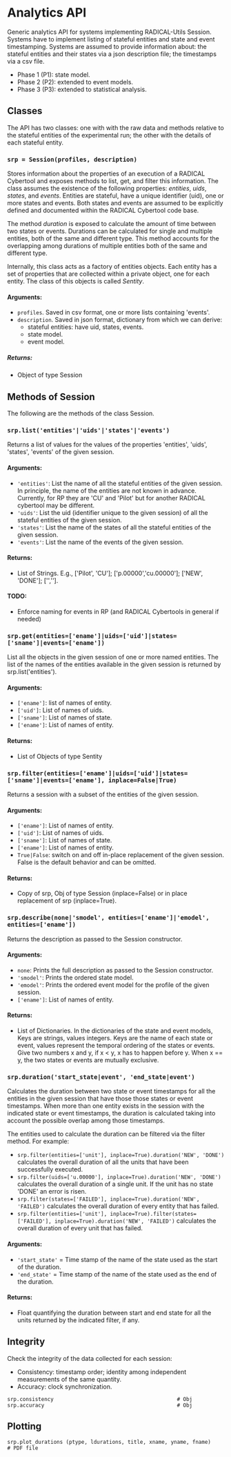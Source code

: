 # Analytics API

Generic analytics API for systems implementing RADICAL-Utils Session.  Systems
have to implement listing of stateful entities and state and event
timestamping. Systems are assumed to provide information about: the stateful
entities and their states via a json description file; the timestamps via a
csv file.

* Phase 1 (P1): state model.
* Phase 2 (P2): extended to event models.
* Phase 3 (P3): extended to statistical analysis.



## Classes

The API has two classes: one with with the raw data and methods relative to the stateful entities of the experimental run; the other with the details of each stateful entity.


### `srp = Session(profiles, description)`

Stores information about the properties of an execution of a RADICAL Cybertool
and exposes methods to list, get, and filter this information. The class
assumes the existence of the following properties: _entities_, _uids_,
_states_, and _events_. Entities are stateful, have a unique identifier (uid),
one or more states and events. Both states and events are assumed to be
explicitly defined and documented within the RADICAL Cybertool code base.

The method _duration_ is exposed to calculate the amount of time between two
states or events. Durations can be calculated for single and multiple
entities, both of the same and different type. This method accounts for the
overlapping among durations of multiple entities both of the same and
different type.

Internally, this class acts as a factory of entities objects. Each entity has
a set of properties that are collected within a private object, one for each
entity. The class of this objects is called _Sentity_.

#### Arguments:

* `profiles`. Saved in csv format, one or more lists containing 'events'.
* `description`. Saved in json format, dictionary from which we can
  derive:
  - stateful entities: have uid, states, events.
  - state model.
  - event model.

##### Returns:

* Object of type Session


## Methods of Session

The following are the methods of the class Session.


### `srp.list('entities'|'uids'|'states'|'events')`

Returns a list of values for the values of the properties 'entities', 'uids',
'states', 'events' of the given session.

#### Arguments:

* `'entities'`: List the name of all the stateful entities of the given
  session. In principle, the name of the entities are not known in advance.
  Currently, for RP they are 'CU' and 'Pilot' but for another RADICAL
  cybertool may be different.
* `'uids'`: List the uid (identifier unique to the given session) of all
  the stateful entities of the given session.
* `'states'`: List the name of the states of all the stateful entities of
  the given session.
* `'events'`: List the name of the events of the given session.

#### Returns:

* List of Strings. E.g., ['Pilot', 'CU']; ['p.00000','cu.00000']; ['NEW',
  'DONE']; ['',''].

#### TODO:

* Enforce naming for events in RP (and RADICAL Cybertools in general if
  needed)

### `srp.get(entities=['ename']|uids=['uid']|states=['sname']|events=['ename'])`

List all the objects in the given session of one or more named entities. The
list of the names of the entities available in the given session is returned
by srp.list('entities').

#### Arguments:

* `['ename']`: list of names of entity.
* `['uid']`: List of names of uids.
* `['sname']`: List of names of state.
* `['ename']`: List of names of entity.

#### Returns:

* List of Objects of type Sentity


### `srp.filter(entities=['ename']|uids=['uid']|states=['sname']|events=['ename'], inplace=False|True)`

Returns a session with a subset of the entities of the given session.

#### Arguments:

* `['ename']`: List of names of entity.
* `['uid']`: List of names of uids.
* `['sname']`: List of names of state.
* `['ename']`: List of names of entity.
* `True|False`: switch on and off in-place replacement of the given
  session. False is the default behavior and can be omitted.

#### Returns:

* Copy of srp, Obj of type Session (inplace=False) or in place replacement of
  srp (inplace=True).


### `srp.describe(none|'smodel', entities=['ename']|'emodel', entities=['ename'])`

Returns the description as passed to the Session constructor.

#### Arguments:

* `none`: Prints the full description as passed to the Session
  constructor.
* `'smodel'`: Prints the ordered state model.
* `'emodel'`: Prints the ordered event model for the profile of the given
  session.
* `['ename']`: List of names of entity.

#### Returns:

* List of Dictionaries. In the dictionaries of the state and event models,
  Keys are strings, values integers. Keys are the name of each state or event,
  values represent the temporal ordering of the states or events. Give two
  numbers x and y, if x < y, x has to happen before y. When x == y, the two
  states or events are mutually exclusive.


### `srp.duration('start_state|event', 'end_state|event')`

Calculates the duration between two state or event timestamps for all the
entities in the given session that have those those states or event
timestamps. When more than one entity exists in the session with the indicated
state or event timestamps, the duration is calculated taking into account the
possible overlap among those timestamps.

The entities used to calculate the duration can be filtered via the filter
method. For example:

* `srp.filter(entities=['unit'], inplace=True).duration('NEW', 'DONE')`
  calculates the overall duration of all the units that have been successfully
  executed.
* `srp.filter(uids=['u.00000'], inplace=True).duration('NEW', 'DONE')`
  calculates the overall duration of a single unit. If the unit has no state
  'DONE' an error is risen.
* `srp.filter(states=['FAILED'], inplace=True).duration('NEW', 'FAILED')`
  calculates the overall duration of every entity that has failed.
* `srp.filter(entities=['unit'], inplace=True).filter(states=['FAILED'],
  inplace=True).duration('NEW', 'FAILED')` calculates the overall duration
  of every unit that has failed.

#### Arguments:

* `'start_state'` = Time stamp of the name of the state used as the start
  of the duration.
* `'end_state'`   = Time stamp of the name of the state used as the end of
  the duration.

#### Returns:

* Float quantifying the duration between start and end state for all the units
  returned by the indicated filter, if any.



## Integrity

Check the integrity of the data collected for each session:

* Consistency: timestamp order; identity among independent measurements of the
  same quantity.
* Accuracy: clock synchronization.

`
srp.consistency                                        # Obj
srp.accuracy                                           # Obj
`


## Plotting

`
srp.plot_durations (ptype, ldurations,
                    title, xname,
                    yname, fname)                      # PDF file
`

